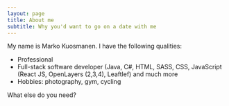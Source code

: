 ```yaml
---
layout: page
title: About me
subtitle: Why you'd want to go on a date with me
---
```


My name is Marko Kuosmanen. I have the following qualities:

- Professional
- Full-stack software developer (Java, C#, HTML, SASS, CSS, JavaScript (React JS, OpenLayers (2,3,4), Leaftlef) and much more
- Hobbies: photography, gym, cycling

What else do you need?

